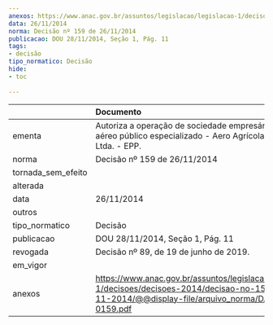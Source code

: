 ```yaml
---
anexos: https://www.anac.gov.br/assuntos/legislacao/legislacao-1/decisoes/decisoes-2014/decisao-no-159-de-26-11-2014/@@display-file/arquivo_norma/DA2014-0159.pdf
data: 26/11/2014
norma: Decisão nº 159 de 26/11/2014
publicacao: DOU 28/11/2014, Seção 1, Pág. 11
tags:
- decisão
tipo_normatico: Decisão
hide: 
- toc 
 
---
```


|                    | Documento                                                                                                                                                 |
|:-------------------|:----------------------------------------------------------------------------------------------------------------------------------------------------------|
| ementa             | Autoriza a operação de sociedade empresária de serviço aéreo público especializado - Aero Agrícola Caiçara Ltda. - EPP.                                   |
| norma              | Decisão nº 159 de 26/11/2014                                                                                                                              |
| tornada_sem_efeito |                                                                                                                                                           |
| alterada           |                                                                                                                                                           |
| data               | 26/11/2014                                                                                                                                                |
| outros             |                                                                                                                                                           |
| tipo_normatico     | Decisão                                                                                                                                                   |
| publicacao         | DOU 28/11/2014, Seção 1, Pág. 11                                                                                                                          |
| revogada           | Decisão nº 89, de 19 de junho de 2019.                                                                                                                    |
| em_vigor           |                                                                                                                                                           |
| anexos             | https://www.anac.gov.br/assuntos/legislacao/legislacao-1/decisoes/decisoes-2014/decisao-no-159-de-26-11-2014/@@display-file/arquivo_norma/DA2014-0159.pdf |